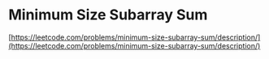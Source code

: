 # Minimum Size Subarray Sum

[https://leetcode.com/problems/minimum-size-subarray-sum/description/](https://leetcode.com/problems/minimum-size-subarray-sum/description/)